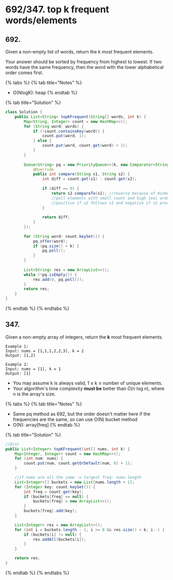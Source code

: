 # 692/347. top k frequent words/elements

## 692.

Given a non-empty list of words, return the k most frequent elements.

Your answer should be sorted by frequency from highest to lowest. If two words have the same frequency, then the word with the lower alphabetical order comes first.

{% tabs %}
{% tab title="Notes" %}
* O\(NlogK\): heap
{% endtab %}

{% tab title="Solution" %}
```java
class Solution {
    public List<String> topKFrequent(String[] words, int k) {
        Map<String, Integer> count = new HashMap<>();
        for (String word: words) {
            if (!count.containsKey(word)) {
                count.put(word, 1);    
            } else {
                count.put(word, count.get(word) + 1);   
            }
        }
        
        Queue<String> pq = new PriorityQueue<>(k, new Comparator<String>() {
            @Override
            public int compare(String s1, String s2) {
                int diff = count.get(s1) - count.get(s2);
                
                if (diff == 0) {
                    return s2.compareTo(s1); //reverse because of minHeap
                    //poll elements with small count and high lexi order
                    //positive if s2 follows s1 and negative if s2 precedes s1
                }
                
                return diff;
            }
        });
        
        for (String word: count.keySet()) {
            pq.offer(word);
            if (pq.size() > k) {
                pq.poll();
            }
        }
        
        List<String> res = new ArrayList<>();
        while (!pq.isEmpty()) {
            res.add(0, pq.poll());
        }
        return res;
    }
}
```
{% endtab %}
{% endtabs %}

## 347.

Given a non-empty array of integers, return the **k** most frequent elements.

```text
Example 1:
Input: nums = [1,1,1,2,2,3], k = 2
Output: [1,2]

Example 2:
Input: nums = [1], k = 1
Output: [1]
```

* You may assume k is always valid, 1 ≤ k ≤ number of unique elements.
* Your algorithm's time complexity **must be** better than O\(n log n\), where n is the array's size.

{% tabs %}
{% tab title="Notes" %}
* Same pq method as 692, but the order doesn't matter here if the frequencies are the same, so can use O\(N\) bucket method
* O\(N\): array\[freq\]
{% endtab %}

{% tab title="Solution" %}
```java
//O(n)
public List<Integer> topKFrequent(int[] nums, int k) {
    Map<Integer, Integer> count = new HashMap<>();
    for (int num: nums) {
        count.put(num, count.getOrDefault(num, 0) + 1);
    }

    //if nums are all the same -> largest freq: nums.length
    List<Integer>[] buckets = new List[nums.length + 1];
    for (Integer key: count.keySet()) {
        int freq = count.get(key);
        if (buckets[freq] == null) {
            buckets[freq] = new ArrayList<>();
        }
        buckets[freq].add(key);
    }

    List<Integer> res = new ArrayList<>();
    for (int i = buckets.length - 1; i >= 0 && res.size() < k; i--) {
        if (buckets[i] != null) {
            res.addAll(buckets[i]);    
        }
    }

    return res;
}
```
{% endtab %}
{% endtabs %}

